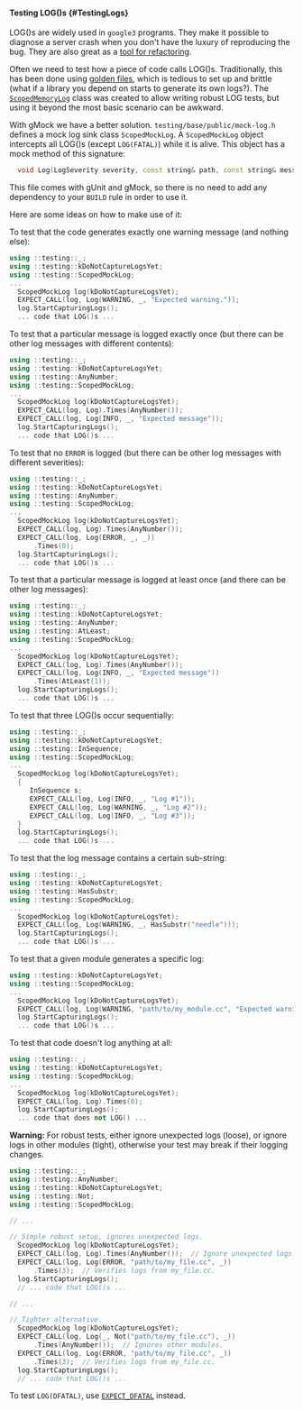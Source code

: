 #### Testing LOG()s {#TestingLogs}

LOG()s are widely used in `google3` programs. They make it possible to diagnose
a server crash when you don't have the luxury of reproducing the bug. They are
also great as a [tool for refactoring](http://go/log-pin).

Often we need to test how a piece of code calls LOG()s. Traditionally, this has
been done using [golden files](http://go/log-pin), which is tedious to set up
and brittle (what if a library you depend on starts to generate its own logs?).
The [`ScopedMemoryLog`](http://go/gunit-faq-scoped-mock-log) class was created
to allow writing robust LOG tests, but using it beyond the most basic scenario
can be awkward.

With gMock we have a better solution. `testing/base/public/mock-log.h` defines a
mock log sink class `ScopedMockLog`. A `ScopedMockLog` object intercepts all
LOG()s (except `LOG(FATAL)`) while it is alive. This object has a mock method of
this signature:

```cpp
  void Log(LogSeverity severity, const string& path, const string& message);
```

This file comes with gUnit and gMock, so there is no need to add any dependency
to your `BUILD` rule in order to use it.

Here are some ideas on how to make use of it:

To test that the code generates exactly one warning message (and nothing else):

```cpp
using ::testing::_;
using ::testing::kDoNotCaptureLogsYet;
using ::testing::ScopedMockLog;
...
  ScopedMockLog log(kDoNotCaptureLogsYet);
  EXPECT_CALL(log, Log(WARNING, _, "Expected warning."));
  log.StartCapturingLogs();
  ... code that LOG()s ...
```

To test that a particular message is logged exactly once (but there can be other
log messages with different contents):

```cpp
using ::testing::_;
using ::testing::kDoNotCaptureLogsYet;
using ::testing::AnyNumber;
using ::testing::ScopedMockLog;
...
  ScopedMockLog log(kDoNotCaptureLogsYet);
  EXPECT_CALL(log, Log).Times(AnyNumber());
  EXPECT_CALL(log, Log(INFO, _, "Expected message"));
  log.StartCapturingLogs();
  ... code that LOG()s ...
```

To test that no `ERROR` is logged (but there can be other log messages with
different severities):

```cpp
using ::testing::_;
using ::testing::kDoNotCaptureLogsYet;
using ::testing::AnyNumber;
using ::testing::ScopedMockLog;
...
  ScopedMockLog log(kDoNotCaptureLogsYet);
  EXPECT_CALL(log, Log).Times(AnyNumber());
  EXPECT_CALL(log, Log(ERROR, _, _))
      .Times(0);
  log.StartCapturingLogs();
  ... code that LOG()s ...
```

To test that a particular message is logged at least once (and there can be
other log messages):

```cpp
using ::testing::_;
using ::testing::kDoNotCaptureLogsYet;
using ::testing::AnyNumber;
using ::testing::AtLeast;
using ::testing::ScopedMockLog;
...
  ScopedMockLog log(kDoNotCaptureLogsYet);
  EXPECT_CALL(log, Log).Times(AnyNumber());
  EXPECT_CALL(log, Log(INFO, _, "Expected message"))
      .Times(AtLeast(1));
  log.StartCapturingLogs();
  ... code that LOG()s ...
```

To test that three LOG()s occur sequentially:

```cpp
using ::testing::_;
using ::testing::kDoNotCaptureLogsYet;
using ::testing::InSequence;
using ::testing::ScopedMockLog;
...
  ScopedMockLog log(kDoNotCaptureLogsYet);
  {
     InSequence s;
     EXPECT_CALL(log, Log(INFO, _, "Log #1"));
     EXPECT_CALL(log, Log(WARNING, _, "Log #2"));
     EXPECT_CALL(log, Log(INFO, _, "Log #3"));
  }
  log.StartCapturingLogs();
  ... code that LOG()s ...
```

To test that the log message contains a certain sub-string:

```cpp
using ::testing::_;
using ::testing::kDoNotCaptureLogsYet;
using ::testing::HasSubstr;
using ::testing::ScopedMockLog;
...
  ScopedMockLog log(kDoNotCaptureLogsYet);
  EXPECT_CALL(log, Log(WARNING, _, HasSubstr("needle")));
  log.StartCapturingLogs();
  ... code that LOG()s ...
```

To test that a given module generates a specific log:

```cpp
using ::testing::kDoNotCaptureLogsYet;
using ::testing::ScopedMockLog;
...
  ScopedMockLog log(kDoNotCaptureLogsYet);
  EXPECT_CALL(log, Log(WARNING, "path/to/my_module.cc", "Expected warning."));
  log.StartCapturingLogs();
  ... code that LOG()s ...
```

To test that code doesn't log anything at all:

```cpp
using ::testing::_;
using ::testing::kDoNotCaptureLogsYet;
using ::testing::ScopedMockLog;
...
  ScopedMockLog log(kDoNotCaptureLogsYet);
  EXPECT_CALL(log, Log).Times(0);
  log.StartCapturingLogs();
  ... code that does not LOG() ...
```

**Warning:** For robust tests, either ignore unexpected logs (loose), or ignore
logs in other modules (tight), otherwise your test may break if their logging
changes.

```cpp
using ::testing::_;
using ::testing::AnyNumber;
using ::testing::kDoNotCaptureLogsYet;
using ::testing::Not;
using ::testing::ScopedMockLog;

// ...

// Simple robust setup, ignores unexpected logs.
  ScopedMockLog log(kDoNotCaptureLogsYet);
  EXPECT_CALL(log, Log).Times(AnyNumber());  // Ignore unexpected logs.
  EXPECT_CALL(log, Log(ERROR, "path/to/my_file.cc", _))
      .Times(3);  // Verifies logs from my_file.cc.
  log.StartCapturingLogs();
  // ... code that LOG()s ...

// ...

// Tighter alternative.
  ScopedMockLog log(kDoNotCaptureLogsYet);
  EXPECT_CALL(log, Log(_, Not("path/to/my_file.cc"), _))
      .Times(AnyNumber());  // Ignores other modules.
  EXPECT_CALL(log, Log(ERROR, "path/to/my_file.cc", _))
      .Times(3);  // Verifies logs from my_file.cc.
  log.StartCapturingLogs();
  // ... code that LOG()s ...
```

To test `LOG(DFATAL)`, use
[`EXPECT_DFATAL`](/third_party/googletest/googletest/docs/google3_faq#testing-death-in-debug-mode)
instead.
